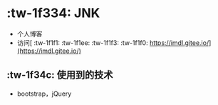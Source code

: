 #  :tw-1f334: JNK

* 个人博客
* 访问[ :tw-1f1f1:  :tw-1f1ee:  :tw-1f1f3:  :tw-1f1f0: https://imdl.gitee.io/](https://imdl.gitee.io/)

##  :tw-1f34c: 使用到的技术

* bootstrap，jQuery 